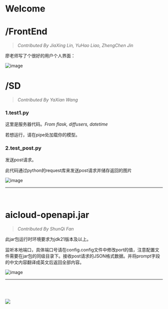 # Welcome

# /FrontEnd

> *Contributed By JiaXing Lin, YuHao Liao, ZhengChen Jin*

廖老师写了个很好的用户个人界面：

![image](https://github.com/user-attachments/assets/c3cba727-8605-40e7-9a6a-cddf89d38585)


# /SD

> *Contributed By YaXian Wang*

### 1.test1.py

这里是服务器代码。*From flask, diffusers, datetime*

若想运行，请在pipe处加载你的模型。

### 2.test_post.py

发送post请求。

此代码通过python的request库来发送post请求并储存返回的图片

![image](https://github.com/user-attachments/assets/673d3967-e855-40b9-a5f9-39c56266da1a)


---

<br>

# aicloud-openapi.jar

> *Contributed By ShunQi Fan*

此jar包运行时环境要求为jdk21版本及以上。

监听本地端口，具体端口号请在config.config文件中修改port的值，注意配置文件需要在jar包的同级目录下。接收post请求的JSON格式数据。并将prompt字段的中文内容翻译成英文后返回全部内容。

![image](https://github.com/user-attachments/assets/fa97f47d-67b9-44c1-aaef-d686137dc18f)



---

<br><br>

![](https://img0.baidu.com/it/u=4148068778,2767666820&fm=253&fmt=auto&app=138&f=JPEG?w=1339&h=800)
